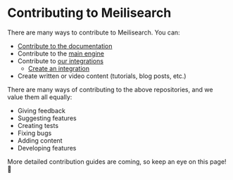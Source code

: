 # Contributing to Meilisearch

There are many ways to contribute to Meilisearch. You can:

- [Contribute to the documentation](/learn/contributing/contributing_to_docs.md)
- Contribute to the [main engine](https://github.com/meilisearch/MeiliSearch/blob/master/CONTRIBUTING.md)
- Contribute to [our integrations](https://github.com/meilisearch/integration-guides)
  - [Create an integration](https://github.com/meilisearch/integration-guides#building-an-integration)
- Create written or video content (tutorials, blog posts, etc.)

There are many ways of contributing to the above repositories, and we value them all equally:

- Giving feedback
- Suggesting features
- Creating tests
- Fixing bugs
- Adding content
- Developing features

More detailed contribution guides are coming, so keep an eye on this page! 👀
